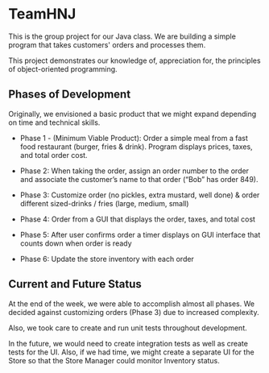 # TeamHNJ

This is the group project for our Java class. We are building a simple program that takes customers' orders and processes them.

This project demonstrates our knowledge of, appreciation for, the principles of object-oriented programming.

## Phases of Development

Originally, we envisioned a basic product that we might expand depending on time and technical skills.

- Phase 1 - (Minimum Viable Product):
Order a simple meal from a fast food restaurant (burger, fries & drink). Program displays prices, taxes, and total order cost. 

- Phase 2:
When taking the order, assign an order number to the order and associate the customer’s name to that order (“Bob” has order 849). 

- Phase 3: 
Customize order (no pickles, extra mustard, well done) & order different sized-drinks / fries (large, medium, small) 

- Phase 4: 
Order from a GUI that displays the order, taxes, and total cost 

- Phase 5: 
After user confirms order a timer displays on GUI interface that counts down when order is ready 

- Phase 6: 
Update the store inventory with each order 

## Current and Future Status
At the end of the week, we were able to accomplish almost all phases. We decided against customizing orders (Phase 3) due to increased complexity. 

Also, we took care to create and run unit tests throughout development. 

In the future, we would need to create integration tests as well as create tests for the UI. Also, if we had time, we might create a separate UI for the Store so that the Store Manager could monitor Inventory status.